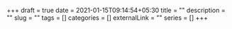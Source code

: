 +++ 
draft = true
date = 2021-01-15T09:14:54+05:30
title = ""
description = ""
slug = "" 
tags = []
categories = []
externalLink = ""
series = []
+++
